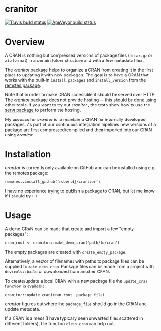 cranitor
========

<!-- badges: start -->
[![Travis build status](https://travis-ci.org/robertdj/cranitor.svg?branch=master)](https://travis-ci.org/robertdj/cranitor)
[![AppVeyor build status](https://ci.appveyor.com/api/projects/status/github/robertdj/cranitor?branch=master&svg=true)](https://ci.appveyor.com/project/robertdj/cranitor)
<!-- badges: end -->


# Overview

A CRAN is nothing but compressed versions of package files (in `tar.gz` or `zip` format) in a certain folder structure and with a few metadata files.

The *cranitor* package helps to organize a CRAN from creating it in the first place to updating it with new packages.
The goal is to have a CRAN that works with the built-in `install.packages` and `install_version` from the [remotes package](https://github.com/r-lib/remotes).

Note that in order to make CRAN accessible it should be served over HTTP. 
The *cranitor* package does not provide hosting -- this should be done using other tools.
If you want to try out *cranitor* , the tests show how to use the [servr package](https://github.com/yihui/servr) to perform the hosting.

My usecase for *cranitor* is to maintain a CRAN for internally developed packages. 
As part of our continuous integration pipelines new versions of a package are first compressed/compiled and then imported into our CRAN using *cranitor*.


# Installation

*cranitor* is currently only available on GitHub and can be installed using e.g. the remotes package:

```
remotes::install_github("robertdj/cranitor")
```

I have no experience trying to publish a package to CRAN, but let me know if I should try :-)


# Usage

A demo CRAN can be made that create and import a few "empty packages":

```
cran_root <- cranitor::make_demo_cran("path/to/cran")
```

The empty packages are created with `create_empty_package`.

Alternatively, a vector of filenames with paths to package files can be supplied to `make_demo_cran`.
Package files can be made from a project with `devtools::build` or downloaded from another CRAN.

To create/update a local CRAN with a new package file the `update_cran` function is available:

```
cranitor::update_cran(cran_root, package_file)
```

*cranitor* figures out where the `package_file` should go in the CRAN and update metadata.

If a CRAN is a mess (I have typically seen unwanted files scattered in different folders), the function `clean_cran` can help out.

